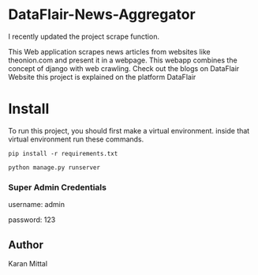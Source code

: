 # DataFlair-News-Aggregator

I recently updated the project scrape function.

This Web application scrapes news articles from websites like theonion.com and present it in a webpage. This webapp combines the concept of django with web crawling. 
Check out the blogs on DataFlair Website
this project is explained on the platform DataFlair

# Install
To run this project, you should first make a virtual environment.
inside that virtual environment run these commands.

```
pip install -r requirements.txt

python manage.py runserver
```
### Super Admin Credentials </b>

username: admin

password: 123


## Author
Karan Mittal


